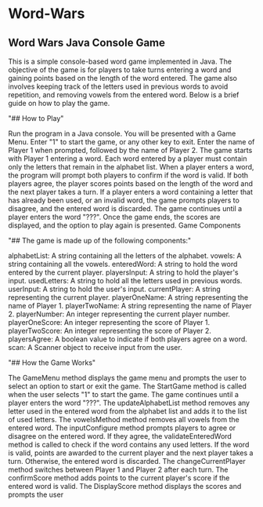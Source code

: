  <h1>Word-Wars</h1>
<h2>Word Wars Java Console Game</h2>

This is a simple console-based word game implemented in Java. The objective of the game is for players to take turns entering a word and gaining points based on the length of the word entered. The game also involves keeping track of the letters used in previous words to avoid repetition, and removing vowels from the entered word. Below is a brief guide on how to play the game.

"## How to Play"

Run the program in a Java console.
You will be presented with a Game Menu. Enter "1" to start the game, or any other key to exit.
Enter the name of Player 1 when prompted, followed by the name of Player 2.
The game starts with Player 1 entering a word.
Each word entered by a player must contain only the letters that remain in the alphabet list.
When a player enters a word, the program will prompt both players to confirm if the word is valid. If both players agree, the player scores points based on the length of the word and the next player takes a turn.
If a player enters a word containing a letter that has already been used, or an invalid word, the game prompts players to disagree, and the entered word is discarded.
The game continues until a player enters the word "???".
Once the game ends, the scores are displayed, and the option to play again is presented.
Game Components

"## The game is made up of the following components:"

alphabetList: A string containing all the letters of the alphabet.
vowels: A string containing all the vowels.
enteredWord: A string to hold the word entered by the current player.
playersInput: A string to hold the player's input.
usedLetters: A string to hold all the letters used in previous words.
userInput: A string to hold the user's input.
currentPlayer: A string representing the current player.
playerOneName: A string representing the name of Player 1.
playerTwoName: A string representing the name of Player 2.
playerNumber: An integer representing the current player number.
playerOneScore: An integer representing the score of Player 1.
playerTwoScore: An integer representing the score of Player 2.
playersAgree: A boolean value to indicate if both players agree on a word.
scan: A Scanner object to receive input from the user.

"## How the Game Works"

The GameMenu method displays the game menu and prompts the user to select an option to start or exit the game.
The StartGame method is called when the user selects "1" to start the game. The game continues until a player enters the word "???".
The updateAlphabetList method removes any letter used in the entered word from the alphabet list and adds it to the list of used letters.
The vowelsMethod method removes all vowels from the entered word.
The inputConfigure method prompts players to agree or disagree on the entered word. If they agree, the validateEnteredWord method is called to check if the word contains any used letters. If the word is valid, points are awarded to the current player and the next player takes a turn. Otherwise, the entered word is discarded.
The changeCurrentPlayer method switches between Player 1 and Player 2 after each turn.
The confirmScore method adds points to the current player's score if the entered word is valid.
The DisplayScore method displays the scores and prompts the user
